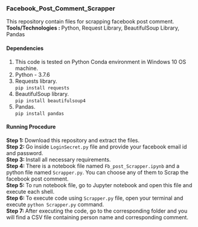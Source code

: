 ### Facebook_Post_Comment_Scrapper
This repository contain files for scrapping facebook post comment. <br>
<b> Tools/Technologies : </b> Python, Request Library, BeautifulSoup Library, Pandas


#### Dependencies
1. This code is tested on Python Conda environment in Windows 10 OS machine. <br>
2. Python - 3.7.6
2. Requests library. <br>
`pip install requests` <br>
3. BeautifulSoup library. <br> 
`pip install beautifulsoup4` <br>
4. Pandas. <br>
`pip install pandas` <br>

#### Running Procedure
<b> Step 1: </b> Download this repository and extract the files. <br>
<b> Step 2: </b> Go inside `LoginSecret.py` file and provide your facebook email id and password. <br>
<b> Step 3: </b> Install all necessary requirements. <br>
<b> Step 4: </b> There is a notebook file named `Fb_post_Scrapper.ipynb` and a python file named `Scrapper.py`. You can choose any of them to Scrap the facebook post comment. <br>
<b> Step 5: </b> To run notebook file, go to Jupyter notebook and open this file and execute each shell. <br>
<b> Step 6: </b> To execute code using `Scrapper.py` file, open your terminal and execute `python Scrapper.py` command.<br>
<b> Step 7: </b> After executing the code, go to the corresponding folder and you will find a CSV file containing person name and corresponding comment. <br>
